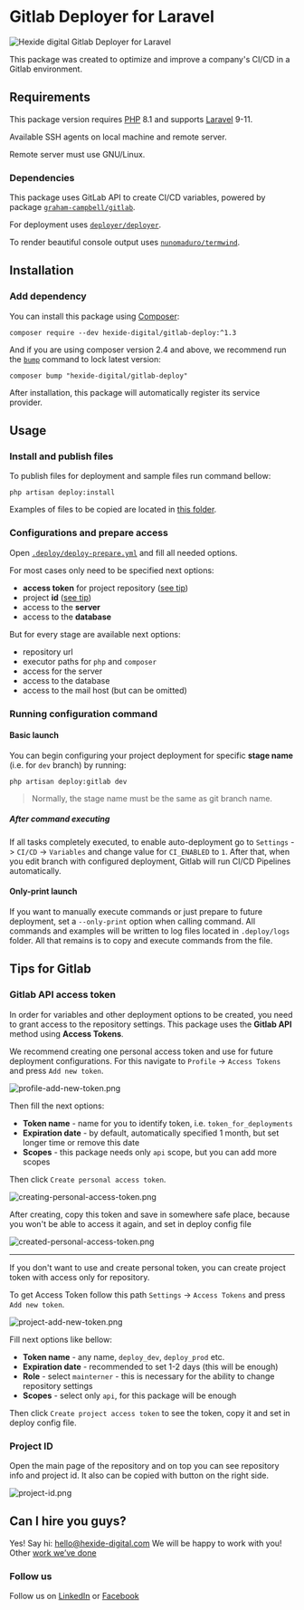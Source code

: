 # Gitlab Deployer for Laravel

![Hexide digital Gitlab Deployer for Laravel](https://preview.dragon-code.pro/Hexide-digital/Gitlab-Deployer-for-Laravel.svg?background=0b0b69&mode=dark)

This package was created to optimize and improve a company's CI/CD in a Gitlab environment.

## Requirements

This package version requires [PHP](https://www.php.net/) 8.1 and supports [Laravel](https://laravel.com/) 9-11.

Available SSH agents on local machine and remote server.

Remote server must use GNU/Linux.

### Dependencies

This package uses GitLab API to create CI/CD variables, powered by package [`graham-campbell/gitlab`](https://github.com/GrahamCampbell/Laravel-GitLab).

For deployment uses [`deployer/deployer`](https://deployer.org/).

To render beautiful console output uses [`nunomaduro/termwind`](https://github.com/nunomaduro/termwind).

## Installation

### Add dependency

You can install this package using [Composer](https://getcomposer.org/):

```shell
composer require --dev hexide-digital/gitlab-deploy:^1.3
```

And if you are using composer version 2.4 and above,
we recommend run the [`bump`](https://php.watch/articles/composer-bump) command to lock latest version:

```shell
composer bump "hexide-digital/gitlab-deploy"
```

After installation, this package will automatically register its service provider.

## Usage

### Install and publish files

To publish files for deployment and sample files run command bellow:

```shell
php artisan deploy:install
```

Examples of files to be copied are
located in [this folder](https://github.com/hexidedigital/laravel-gitlab-deploy/tree/master/examples).

### Configurations and prepare access

Open [`.deploy/deploy-prepare.yml`](https://github.com/hexidedigital/laravel-gitlab-deploy/blob/master/examples/deploy-prepare.example.yml)
and fill all needed options.

For most cases only need to be specified next options:

- **access token** for project repository ([see tip](#gitlab-api-access-token))
- project **id** ([see tip](#project-id))
- access to the **server**
- access to the **database**

But for every stage are available next options:

- repository url
- executor paths for `php` and `composer`
- access for the server
- access to the database
- access to the mail host (but can be omitted)

### Running configuration command

#### Basic launch

You can begin configuring your project deployment for specific **stage name** (i.e. for `dev` branch) by running:

```shell
php artisan deploy:gitlab dev
```

> Normally, the stage name must be the same as git branch name.

##### After command executing

If all tasks completely executed, to enable auto-deployment go to
`Settings` -> `CI/CD` -> `Variables` and change value for `CI_ENABLED` to `1`.
After that, when you edit branch with configured deployment, Gitlab will run CI/CD Pipelines automatically.

#### Only-print launch

If you want to manually execute commands or just prepare to future deployment,
set a `--only-print` option when calling command.
All commands and examples will be written to log files located in `.deploy/logs` folder.
All that remains is to copy and execute commands from the file.

## Tips for Gitlab

### Gitlab API access token

In order for variables and other deployment options to be created, you need to grant access to the repository settings.
This package uses the **Gitlab API** method using **Access Tokens**.

We recommend creating one personal access token and use for future deployment configurations.
For this navigate to `Profile` -> `Access Tokens` and press `Add new token`.

![profile-add-new-token.png](media/add-new-token.png)

Then fill the next options:

- **Token name** - name for you to identify token, i.e. `token_for_deployments`
- **Expiration date** - by default, automatically specified 1 month, but set longer time or remove this date
- **Scopes** - this package needs only `api` scope, but you can add more scopes

Then click `Create personal access token`.

![creating-personal-access-token.png](media/creating-personal-access-token.png)

After creating, copy this token and save in somewhere safe place, because you won't be able to access it again,
and set in deploy config file

![created-personal-access-token.png](media/created-personal-access-token.png)

---- 

If you don't want to use and create personal token, you can create project token with access only for repository.

To get Access Token follow this path `Settings` -> `Access Tokens` and press `Add new token`.

![project-add-new-token.png](media/add-new-token.png)

Fill next options like bellow:

- **Token name** - any name, `deploy_dev`, `deploy_prod` etc. 
- **Expiration date** - recommended to set 1-2 days (this will be enough)
- **Role** - select `mainterner` - this is necessary for the ability to change repository settings
- **Scopes** - select only `api`, for this package will be enough

Then click `Create project access token` to see the token, copy it and set in deploy config file.

### Project ID

Open the main page of the repository and on top you can see repository info and project id.
It also can be copied with button on the right side.

![project-id.png](media/project-id.png)

## Can I hire you guys?

Yes! Say hi: [hello@hexide-digital.com](mailto:hello@hexide-digital.com)
We will be happy to work with you! Other [work we’ve done](https://hexide-digital.com)

### Follow us

Follow us on [LinkedIn](https://www.linkedin.com/company/hexide-digital)
or [Facebook](https://www.facebook.com/hexide.digital)
